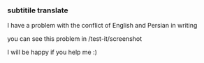 <h3>subtitile translate</h3>
<p>I have a problem with the conflict of English and Persian in writing</p>
<p>you can see this problem in /test-it/screenshot</p>
<p>I will be happy if you help me :)</p>

